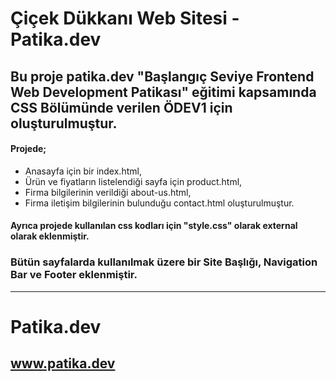 # Çiçek Dükkanı Web Sitesi - Patika.dev 

## Bu proje patika.dev "Başlangıç Seviye Frontend Web Development Patikası" eğitimi kapsamında CSS Bölümünde verilen ÖDEV1 için oluşturulmuştur.
#### Projede;
- Anasayfa için bir index.html,
- Ürün ve fiyatların listelendiği sayfa için product.html, 
- Firma bilgilerinin verildiği about-us.html,
- Firma iletişim bilgilerinin bulunduğu contact.html oluşturulmuştur.

#### Ayrıca projede kullanılan css kodları için "style.css" olarak external olarak eklenmiştir.

### Bütün sayfalarda kullanılmak üzere bir Site Başlığı, Navigation Bar ve Footer eklenmiştir.

________________________________________________

# Patika.dev
## www.patika.dev
